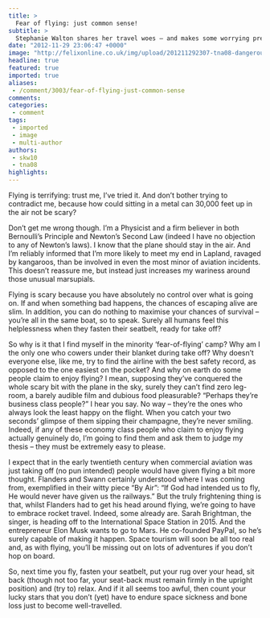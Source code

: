 ```yaml
---
title: >
  Fear of flying: just common sense!
subtitle: >
  Stephanie Walton shares her travel woes – and makes some worrying predictions for the future
date: "2012-11-29 23:06:47 +0000"
image: "http://felixonline.co.uk/img/upload/201211292307-tna08-dangerous-planes.jpg"
headline: true
featured: true
imported: true
aliases:
 - /comment/3003/fear-of-flying-just-common-sense
comments:
categories:
 - comment
tags:
 - imported
 - image
 - multi-author
authors:
 - skw10
 - tna08
highlights:
---
```


Flying is terrifying: trust me, I’ve tried it. And don’t bother trying to contradict me, because how could sitting in a metal can 30,000 feet up in the air not be scary?

Don’t get me wrong though. I’m a Physicist and a firm believer in both Bernoulli’s Principle and Newton’s Second Law (indeed I have no objection to any of Newton’s laws). I know that the plane should stay in the air. And I’m reliably informed that I’m more likely to meet my end in Lapland, ravaged by kangaroos, than be involved in even the most minor of aviation incidents. This doesn’t reassure me, but instead just increases my wariness around those unusual marsupials.

Flying is scary because you have absolutely no control over what is going on. If and when something bad happens, the chances of escaping alive are slim. In addition, you can do nothing to maximise your chances of survival – you’re all in the same boat, so to speak. Surely all humans feel this helplessness when they fasten their seatbelt, ready for take off?

So why is it that I find myself in the minority ‘fear-of-flying’ camp? Why am I the only one who cowers under their blanket during take off? Why doesn’t everyone else, like me, try to find the airline with the best safety record, as opposed to the one easiest on the pocket? And why on earth do some people claim to enjoy flying? I mean, supposing they’ve conquered the whole scary bit with the plane in the sky, surely they can’t find zero leg-room, a barely audible film and dubious food pleasurable? “Perhaps they’re business class people?” I hear you say. No way – they’re the ones who always look the least happy on the flight. When you catch your two seconds’ glimpse of them sipping their champagne, they’re never smiling. Indeed, if any of these economy class people who claim to enjoy flying actually genuinely do, I’m going to find them and ask them to judge my thesis – they must be extremely easy to please.

I expect that in the early twentieth century when commercial aviation was just taking off (no pun intended) people would have given flying a bit more thought. Flanders and Swann certainly understood where I was coming from, exemplified in their witty piece “By Air”: “If God had intended us to fly, He would never have given us the railways.” But the truly frightening thing is that, whilst Flanders had to get his head around flying, we’re going to have to embrace rocket travel. Indeed, some already are. Sarah Brightman, the singer, is heading off to the International Space Station in 2015. And the entrepreneur Elon Musk wants to go to Mars. He co-founded PayPal, so he’s surely capable of making it happen. Space tourism will soon be all too real and, as with flying, you’ll be missing out on lots of adventures if you don’t hop on board.

So, next time you fly, fasten your seatbelt, put your rug over your head, sit back (though not too far, your seat-back must remain firmly in the upright position) and (try to) relax. And if it all seems too awful, then count your lucky stars that you don’t (yet) have to endure space sickness and bone loss just to become well-travelled.
